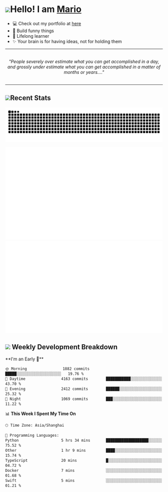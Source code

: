 <h1><a href = "#"><img src="https://media.giphy.com/media/VgCDAzcKvsR6OM0uWg/giphy.gif" width="50"></a><span>Hello! I am <a href="https://github.com/mario1in">Mario</a></span></h1>

- 💻 Check out my portfolio at [here](https://shixiong.name)
- 🔨 Build funny things
- 🚀 Lifelong learner
- ✨ Your brain is for having ideas, not for holding them

<hr/>
<br/>
<div align="center">
<i>"People severely over estimate what you can get accomplished in a day, and grossly under estimate what you can get accomplished in a matter of months or years...." </i>
</div>
<br/>
<hr/>

<h2 align="left">
  <a href="#"><img src="https://emojis.slackmojis.com/emojis/images/1643514389/3643/cool-doge.gif?1643514389" height="30"></a>Recent Stats
</h2>

<picture>
  <source
    media="(prefers-color-scheme: dark)"
    srcset="https://raw.githubusercontent.com/mario1in/mario1in/output/github-contribution-grid-snake-dark.svg"
  />
  <source
    media="(prefers-color-scheme: light)"
    srcset="https://raw.githubusercontent.com/mario1in/mario1in/output/github-contribution-grid-snake.svg"
  />
  <img
    alt="github contribution grid snake animation"
    src="https://raw.githubusercontent.com/mario1in/mario1in/output/github-contribution-grid-snake.svg"
  />
</picture>

![overview](https://raw.githubusercontent.com/mario1in/mario1in/stats-output/generated/overview.svg)
![languages](https://raw.githubusercontent.com/mario1in/mario1in/stats-output/generated/languages.svg)

<h2 align="left">
  <a href="#"><img src="https://emojis.slackmojis.com/emojis/images/1643514062/184/nyancat_big.gif?1643514062" height="30"></a> Weekly Development Breakdown
</h2>
<!--START_SECTION:waka-->
**I'm an Early 🐤** 

```text
🌞 Morning                1882 commits        █████░░░░░░░░░░░░░░░░░░░░   19.76 % 
🌆 Daytime                4163 commits        ███████████░░░░░░░░░░░░░░   43.70 % 
🌃 Evening                2412 commits        ██████░░░░░░░░░░░░░░░░░░░   25.32 % 
🌙 Night                  1069 commits        ███░░░░░░░░░░░░░░░░░░░░░░   11.22 % 
```


📊 **This Week I Spent My Time On** 

```text
🕑︎ Time Zone: Asia/Shanghai

💬 Programming Languages: 
Python                   5 hrs 34 mins       ███████████████████░░░░░░   75.52 % 
Other                    1 hr 9 mins         ████░░░░░░░░░░░░░░░░░░░░░   15.74 % 
TypeScript               20 mins             █░░░░░░░░░░░░░░░░░░░░░░░░   04.72 % 
Docker                   7 mins              ░░░░░░░░░░░░░░░░░░░░░░░░░   01.68 % 
Swift                    5 mins              ░░░░░░░░░░░░░░░░░░░░░░░░░   01.21 % 
```


<!--END_SECTION:waka-->

